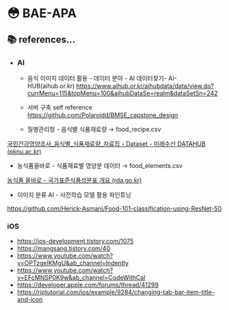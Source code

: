 # :flushed: BAE-APA


## :books: references...
* ### AI
  * 음식 이미지 데이터 활용 - 데이터 분야 - AI 데이터찾기- AI-HUB(aihub.or.kr)
https://www.aihub.or.kr/aihubdata/data/view.do?currMenu=115&topMenu=100&aihubDataSe=realm&dataSetSn=242

  * 서버 구축 self reference
https://github.com/Polaroidd/BMSE_capstone_design
  * 질병관리청 - 음식별 식품재료량 → food_recipe.csv

[국민건강영양조사_음식별_식품재료량_자료집 - Dataset - 미래수산 DATAHUB (pknu.ac.kr)](https://data.pknu.ac.kr/no/dataset/foodingred)

- 농식품올바로 - 식품재료별 영양분 데이터 → food_elements.csv

[농식품 올바로 - 국가표준식품성분표 개요 (rda.go.kr)](http://koreanfood.rda.go.kr/kfi/fct/fctIntro/list?menuId=PS03562#)

- 이미지 분류 AI - 사전학습 모델 활용 파인튜닝

https://github.com/Herick-Asmani/Food-101-classification-using-ResNet-50

### iOS

- https://ios-development.tistory.com/1075
- https://mangsang.tistory.com/40
- https://www.youtube.com/watch?v=OPTzgeIKMgU&ab_channel=Indently
- https://www.youtube.com/watch?v=EFcMNSP0K9w&ab_channel=CodeWithCal
- https://developer.apple.com/forums/thread/41299
- https://riptutorial.com/ios/example/9284/changing-tab-bar-item-title-and-icon
